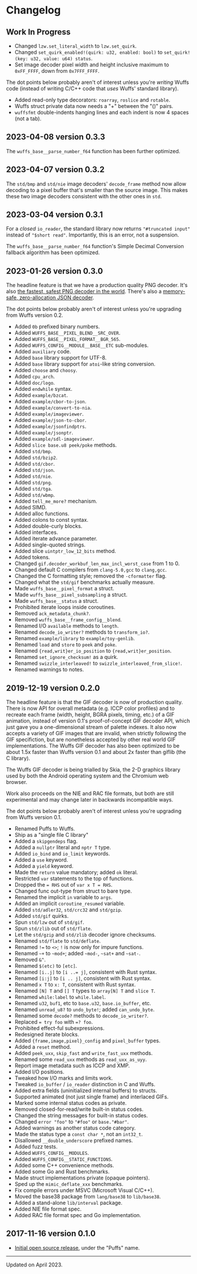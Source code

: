 # Changelog


## Work In Progress

- Changed `lzw.set_literal_width` to `lzw.set_quirk`.
- Changed `set_quirk_enabled!(quirk: u32, enabled: bool)` to `set_quirk!(key:
  u32, value: u64) status`.
- Set image decoder pixel width and height inclusive maximum to `0xFF_FFFF`,
  down from `0x7FFF_FFFF`.

The dot points below probably aren't of interest unless you're _writing_ Wuffs
code (instead of writing C/C++ code that _uses_ Wuffs' standard library).

- Added read-only type decorators: `roarray`, `roslice` and `rotable`.
- Wuffs struct private data now needs a "+" between the "()" pairs.
- `wuffsfmt` double-indents hanging lines and each indent is now 4 spaces (not
  a tab).


## 2023-04-08 version 0.3.3

The `wuffs_base__parse_number_f64` function has been further optimized.


## 2023-04-07 version 0.3.2

The `std/bmp` and `std/nie` image decoders' `decode_frame` method now allow
decoding to a pixel buffer that's smaller than the source image. This makes
these two image decoders consistent with the other ones in `std`.


## 2023-03-04 version 0.3.1

For a *closed* `io_reader`, the standard library now returns `"#truncated
input"` instead of `"$short read"`. Importantly, this is an error, not a
suspension.

The `wuffs_base__parse_number_f64` function's Simple Decimal Conversion
fallback algorithm has been optimized.


## 2023-01-26 version 0.3.0

The headline feature is that we have a production quality PNG decoder. It's
also [the fastest, safest PNG decoder in the
world](https://nigeltao.github.io/blog/2021/fastest-safest-png-decoder.html).
There's also a [memory-safe, zero-allocation JSON
decoder](https://nigeltao.github.io/blog/2020/jsonptr.html).

The dot points below probably aren't of interest unless you're upgrading from
Wuffs version 0.2.

- Added `0b` prefixed binary numbers.
- Added `WUFFS_BASE__PIXEL_BLEND__SRC_OVER`.
- Added `WUFFS_BASE__PIXEL_FORMAT__BGR_565`.
- Added `WUFFS_CONFIG__MODULE__BASE__ETC` sub-modules.
- Added `auxiliary` code.
- Added `base` library support for UTF-8.
- Added `base` library support for `atoi`-like string conversion.
- Added `choose` and `choosy`.
- Added `cpu_arch`.
- Added `doc/logo`.
- Added `endwhile` syntax.
- Added `example/bzcat`.
- Added `example/cbor-to-json`.
- Added `example/convert-to-nia`.
- Added `example/imageviewer`.
- Added `example/json-to-cbor`.
- Added `example/jsonfindptrs`.
- Added `example/jsonptr`.
- Added `example/sdl-imageviewer`.
- Added `slice base.u8 peek/poke` methods.
- Added `std/bmp`.
- Added `std/bzip2`.
- Added `std/cbor`.
- Added `std/json`.
- Added `std/nie`.
- Added `std/png`.
- Added `std/tga`.
- Added `std/wbmp`.
- Added `tell_me_more?` mechanism.
- Added SIMD.
- Added alloc functions.
- Added colons to const syntax.
- Added double-curly blocks.
- Added interfaces.
- Added iterate advance parameter.
- Added single-quoted strings.
- Added slice `uintptr_low_12_bits` method.
- Added tokens.
- Changed `gif.decoder_workbuf_len_max_incl_worst_case` from 1 to 0.
- Changed default C compilers from `clang-5.0,gcc` to `clang,gcc`.
- Changed the C formatting style; removed the `-cformatter` flag.
- Changed what the `std/gif` benchmarks actually measure.
- Made `wuffs_base__pixel_format` a struct.
- Made `wuffs_base__pixel_subsampling` a struct.
- Made `wuffs_base__status` a struct.
- Prohibited iterate loops inside coroutines.
- Removed `ack_metadata_chunk?`.
- Removed `wuffs_base__frame_config__blend`.
- Renamed I/O `available` methods to `length`.
- Renamed `decode_io_writer?` methods to `transform_io?`.
- Renamed `example/library` to `example/toy-genlib`.
- Renamed `load` and `store` to `peek` and `poke`.
- Renamed `{read,writ}er_io_position` to `{read,writ}er_position`.
- Renamed `set_ignore_checksum!` as a quirk.
- Renamed `swizzle_interleaved!` to `swizzle_interleaved_from_slice!`.
- Renamed warnings to notes.


## 2019-12-19 version 0.2.0

The headline feature is that the GIF decoder is now of production quality.
There is now API for overall metadata (e.g. ICCP color profiles) and to
recreate each frame (width, height, BGRA pixels, timing, etc.) of a GIF
animation, instead of version 0.1's proof-of-concept GIF decoder API, which
just gave you a one-dimensional stream of palette indexes. It also now accepts
a variety of GIF images that are invalid, when strictly following the GIF
specifiction, but are nonetheless accepted by other real world GIF
implementations. The Wuffs GIF decoder has also been optimized to be about 1.5x
faster than Wuffs version 0.1 and about 2x faster than giflib (the C library).

The Wuffs GIF decoder is being trialled by Skia, the 2-D graphics library used
by both the Android operating system and the Chromium web browser.

Work also proceeds on the NIE and RAC file formats, but both are still
experimental and may change later in backwards incompatible ways.

The dot points below probably aren't of interest unless you're upgrading from
Wuffs version 0.1.

- Renamed Puffs to Wuffs.
- Ship as a "single file C library"
- Added a `skipgendeps` flag.
- Added a `nullptr` literal and `nptr T` type.
- Added `io_bind` and `io_limit` keywords.
- Added a `use` keyword.
- Added a `yield` keyword.
- Made the `return` value mandatory; added `ok` literal.
- Restricted `var` statements to the top of functions.
- Dropped the `= RHS` out of `var x T = RHS`.
- Changed func out-type from struct to bare type.
- Renamed the implicit `in` variable to `args`.
- Added an implicit `coroutine_resumed` variable.
- Added `std/adler32`, `std/crc32` and `std/gzip`.
- Added `std/gif` quirks.
- Spun `std/lzw` out of `std/gif`.
- Spun `std/zlib` out of `std/flate`.
- Let the `std/gzip` and `std/zlib` decoder ignore checksums.
- Renamed `std/flate` to `std/deflate`.
- Renamed `!=` to `<>`; `!` is now only for impure functions.
- Renamed `~+` to `~mod+`; added `~mod-`, `~sat+` and `~sat-`.
- Removed `&^`.
- Renamed `$(etc)` to `[etc]`.
- Renamed `[i..j]` to `[i ..= j]`, consistent with Rust syntax.
- Renamed `[i:j]` to `[i .. j]`, consistent with Rust syntax.
- Renamed `x T` to `x: T`, consistent with Rust syntax.
- Renamed `[N] T` and `[] T` types to `array[N] T` and `slice T`.
- Renamed `while:label` to `while.label`.
- Renamed `u32`, `buf1`, etc to `base.u32`, `base.io_buffer`, etc.
- Renamed `unread_u8?` to `undo_byte!`; added `can_undo_byte`.
- Renamed some `decode?` methods to `decode_io_writer?`.
- Replaced `= try foo` with `=? foo`.
- Prohibited effect-ful subexpressions.
- Redesigned iterate blocks.
- Added `{frame,image,pixel}_config` and `pixel_buffer` types.
- Added a `reset` method.
- Added `peek_uxx`, `skip_fast` and `write_fast_uxx` methods.
- Renamed some `read_uxx` methods as `read_uxx_as_uyy`.
- Report image metadata such as ICCP and XMP.
- Added I/O positions.
- Tweaked how I/O marks and limits work.
- Tweaked `io_buffer` / `io_reader` distinction in C and Wuffs.
- Added extra fields (uninitialized internal buffers) to structs.
- Supported animated (not just single frame) and interlaced GIFs.
- Marked some internal status codes as private.
- Removed closed-for-read/write built-in status codes.
- Changed the string messages for built-in status codes.
- Changed `error "foo"` to `"#foo"` or `base."#bar"`.
- Added warnings as another status code category.
- Made the status type a `const char *`, not an `int32_t`.
- Disallowed `__double_underscore` prefixed names.
- Added fuzz tests.
- Added `WUFFS_CONFIG__MODULES`.
- Added `WUFFS_CONFIG__STATIC_FUNCTIONS`.
- Added some C++ convenience methods.
- Added some Go and Rust benchmarks.
- Made struct implementations private (opaque pointers).
- Sped up the `mimic_deflate_xxx` benchmarks.
- Fix compile errors under MSVC (Microsoft Visual C/C++).
- Moved the base38 package from `lang/base38` to `lib/base38`.
- Added a stand-alone `lib/interval` package.
- Added NIE file format spec.
- Added RAC file format spec and Go implementation.


## 2017-11-16 version 0.1.0

- [Initial open source
  release](https://groups.google.com/d/topic/puffslang/2z61mNTAMns/discussion),
  under the "Puffs" name.


---

Updated on April 2023.
